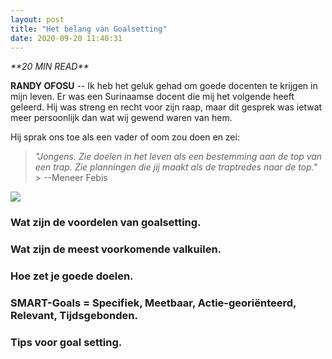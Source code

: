 ```yaml
---
layout: post
title: "Het belang van Goalsetting"
date: 2020-09-20 11:40:31
---
```


<link rel="stylesheet" href="https://cdnjs.cloudflare.com/ajax/libs/font-awesome/4.7.0/css/font-awesome.min.css">
<i class="fa fa-clock-o" aria-hidden="true" style="fontsize:20px"> **20 MIN READ**</i>

**RANDY OFOSU** -- Ik heb het geluk gehad om goede docenten te krijgen in mijn leven. Er was een Surinaamse docent die mij het volgende heeft geleerd. Hij was streng en recht voor zijn raap, maar dit gesprek was ietwat meer persoonlijk dan wat wij gewend waren van hem.

Hij sprak ons toe als een vader of oom zou doen en zei:

> *"Jongens. Zie doelen in het leven als een bestemming aan de top van een trap. Zie planningen die jij maakt als de traptredes naar de top."*
    > --Meneer Febis

<img src="/assets/img/rockystairs.gif">

### Wat zijn de voordelen van goalsetting.
### Wat zijn de meest voorkomende valkuilen.
### Hoe zet je goede doelen.
### SMART-Goals = Specifiek, Meetbaar, Actie-georiënteerd, Relevant, Tijdsgebonden.
### Tips voor goal setting.